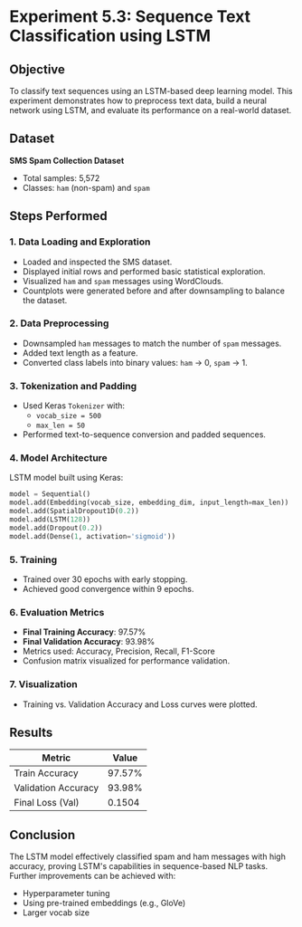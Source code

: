 # Experiment 5.3: Sequence Text Classification using LSTM

## Objective
To classify text sequences using an LSTM-based deep learning model. This experiment demonstrates how to preprocess text data, build a neural network using LSTM, and evaluate its performance on a real-world dataset.

## Dataset
**SMS Spam Collection Dataset**  
- Total samples: 5,572  
- Classes: `ham` (non-spam) and `spam`

## Steps Performed

### 1. Data Loading and Exploration
- Loaded and inspected the SMS dataset.
- Displayed initial rows and performed basic statistical exploration.
- Visualized `ham` and `spam` messages using WordClouds.
- Countplots were generated before and after downsampling to balance the dataset.

### 2. Data Preprocessing
- Downsampled `ham` messages to match the number of `spam` messages.
- Added text length as a feature.
- Converted class labels into binary values: `ham` → 0, `spam` → 1.

### 3. Tokenization and Padding
- Used Keras `Tokenizer` with:
  - `vocab_size = 500`
  - `max_len = 50`
- Performed text-to-sequence conversion and padded sequences.

### 4. Model Architecture
LSTM model built using Keras:
```python
model = Sequential()
model.add(Embedding(vocab_size, embedding_dim, input_length=max_len))
model.add(SpatialDropout1D(0.2))
model.add(LSTM(128))
model.add(Dropout(0.2))
model.add(Dense(1, activation='sigmoid'))
```

### 5. Training
- Trained over 30 epochs with early stopping.
- Achieved good convergence within 9 epochs.

### 6. Evaluation Metrics
- **Final Training Accuracy**: 97.57%
- **Final Validation Accuracy**: 93.98%
- Metrics used: Accuracy, Precision, Recall, F1-Score
- Confusion matrix visualized for performance validation.

### 7. Visualization
- Training vs. Validation Accuracy and Loss curves were plotted.

## Results

| Metric           | Value     |
|------------------|-----------|
| Train Accuracy   | 97.57%    |
| Validation Accuracy | 93.98% |
| Final Loss (Val) | 0.1504    |

## Conclusion
The LSTM model effectively classified spam and ham messages with high accuracy, proving LSTM's capabilities in sequence-based NLP tasks. Further improvements can be achieved with:
- Hyperparameter tuning
- Using pre-trained embeddings (e.g., GloVe)
- Larger vocab size
